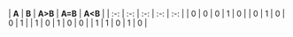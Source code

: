   | **A** | **B** | **A>B** | **A=B** | **A<B** |
    | :-: | :-: | :-: | :-: | :-: |
    | 0 | 0 | 0 | 1 | 0 |
    | 0 | 1 | 0 | 0 | 1 |
    | 1 | 0 | 1 | 0 | 0 |
    | 1 | 1 | 0 | 1 | 0 |
    
    

